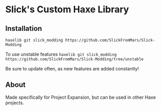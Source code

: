 # Slick's Custom Haxe Library

## Installation
 
`haxelib git slick_modding https://github.com/SlickFromMars/Slick-Modding`

To use unstable features `haxelib git slick_modding https://github.com/SlickFromMars/Slick-Modding/tree/unstable`

Be sure to update often, as new features are added constantly!

## About

Made specifically for Project Expansion, but can be used in other Haxe projects.
